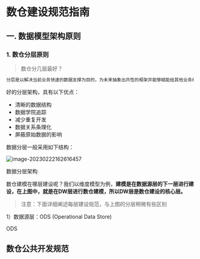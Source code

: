 # 数仓建设规范指南

## 一. 数据模型架构原则

### 1. 数仓分层原则

> 数仓分几层最好？

```html
分层是以解决当前业务快速的数据支撑为目的，为未来抽象出共性的框架并能够赋能给其他业务线，同时为业务发展提供稳定、准确的数据支撑，并能够按照已有的模型为新业务发展提供方向，也就是数据驱动和赋能。
```



好的分层架构，具有以下优点：

- 清晰的数据结构
- 数据学院追踪
- 减少重复开发
- 数据关系条理化
- 屏蔽原始数据的影响

数据分层一般采用如下结构：

![image-20230222162616457](C:\Users\choi\AppData\Roaming\Typora\typora-user-images\image-20230222162616457.png)



数据分层架构

数仓建模在哪层建设呢？我们以维度模型为例，**建模是在数据源层的下一层进行建设，**在上图中，就是在DW层进行数仓建模，所以**DW层是数仓建设的核心层。**

> 注意：下面详细阐述每层建设规范，与上图的分层稍微有些区别

1）数据源层：ODS (Operational Data Store)

ODS 





## 数仓公共开发规范

